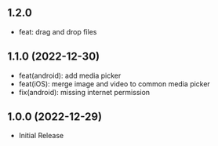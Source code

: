 ## 1.2.0

- feat: drag and drop files

## 1.1.0 (2022-12-30)

- feat(android): add media picker
- feat(iOS): merge image and video to common media picker
- fix(android): missing internet permission

## 1.0.0 (2022-12-29)

- Initial Release
